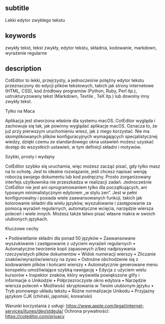 
subtitle
-----------

Lekki edytor zwykłego tekstu


keywords
-----------

zwykły tekst, tekst zwykły, edytor tekstu, składnia, kodowanie, markdown, wyrażenie regularne


description
-----------

CotEditor to lekki, przejrzysty, a jednocześnie potężny edytor tekstu przeznaczony do edycji plików tekstowych, takich jak strony internetowe (HTML, CSS), kod źródłowy programów (Python, Ruby, Perl itp.), ustrukturyzowany tekst (Markdown, Textile , TeX itp.) lub dowolny inny zwykły tekst.


Tylko na Maca

Aplikacja jest stworzona właśnie dla systemu macOS. CotEditor wygląda i zachowuje się tak, jak powinny wyglądać aplikacje macOS. Oznacza to, że już przy pierwszym uruchomieniu wiesz, jak z niego korzystać. Nie ma skomplikowanych plików konfiguracyjnych wymagających specjalistycznej wiedzy, dzięki czemu ze standardowego okna ustawień możesz uzyskać dostęp do wszystkich ustawień, w tym definicji składni i motywów.

Szybki, prosty i wydajny

CotEditor szybko się uruchamia, więc możesz zacząć pisać, gdy tylko masz na to ochotę. Jest to idealne rozwiązanie, jeśli chcesz napisać wersję roboczą swojego dokumentu lub kod podręczny. Prosto zorganizowany interfejs użytkownika nie przeszkadza w realizacji zadań. Jednocześnie CotEditor nie jest ani oprogramowaniem tylko dla początkujących, ani typowym minimalistycznym edytorem „w stylu zen”. Jest w pełni konfigurowalny i posiada wiele zaawansowanych funkcji, takich jak kolorowanie składni dla wielu języków, wyszukiwanie i zastępowanie za pomocą wyrażeń regularnych, automatyczne wcięcia, narzędzie wiersza poleceń i wiele innych. Możesz także łatwo pisać własne makra w swoich ulubionych językach.

Kluczowe cechy

• Podświetlanie składni dla ponad 50 języków
• Zaawansowane wyszukiwanie i zastępowanie z użyciem wyrażeń regularnych
• Automatyczne tworzenie kopii zapasowych z/bez nadpisywania rzeczywistych plików dokumentów
• Widok numeracji wierszy
• Zliczanie znaków/wyrazów/wierszy na żywo
• Ostrożne obchodzenie się z kodowaniem plików i końcami wierszy
• Automatycznie generowane menu konspektu umożliwiające szybką nawigację
• Edycja z użyciem wielu kursorów
• Inspektor znaków, który wyświetla powiększone glify i informacje o Unikodzie
• Półprzezroczyste okno edytora
• Narzędzie wiersza poleceń
• Możliwość skryptowania w Twoim ulubionym języku
• Tryb pionowego układu tekstu
• Różne normalizacje Unikodu
• Przyjazny językom CJK (chiński, japoński, koreański)


Warunki korzystania z usługi: https://www.apple.com/legal/internet-services/itunes/dev/stdeula/
Ochrona prywatności: https://coteditor.com/privacy
